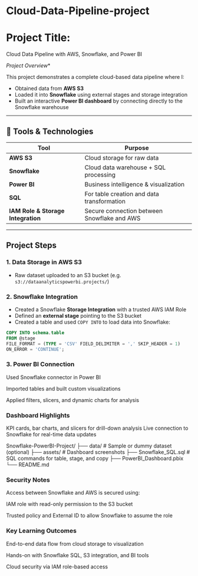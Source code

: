 # Cloud-Data-Pipeline-project

# Project Title:
Cloud Data Pipeline with AWS, Snowflake, and Power BI

*Project Overview**

This project demonstrates a complete cloud-based data pipeline where I:

-  Obtained data from **AWS S3**
-  Loaded it into **Snowflake** using external stages and storage integration
-  Built an interactive **Power BI dashboard** by connecting directly to the Snowflake warehouse

---

## 🔧 Tools & Technologies

| Tool        | Purpose                                 |
|-------------|------------------------------------------|
| **AWS S3**      | Cloud storage for raw data               |
| **Snowflake**   | Cloud data warehouse + SQL processing    |
| **Power BI**    | Business intelligence & visualization    |
| **SQL**         | For table creation and data transformation |
| **IAM Role & Storage Integration** | Secure connection between Snowflake and AWS |

---

##  Project Steps

### 1. **Data Storage in AWS S3**
- Raw dataset uploaded to an S3 bucket (e.g. `s3://dataanalyticspowerbi.projects/`)

### 2. **Snowflake Integration**
- Created a Snowflake **Storage Integration** with a trusted AWS IAM Role
- Defined an **external stage** pointing to the S3 bucket
- Created a table and used `COPY INTO` to load data into Snowflake:

```sql
COPY INTO schema.table
FROM @stage
FILE_FORMAT = (TYPE = 'CSV' FIELD_DELIMITER = ',' SKIP_HEADER = 1)
ON_ERROR = 'CONTINUE';
```

### 3. Power BI Connection
Used Snowflake connector in Power BI

Imported tables and built custom visualizations

Applied filters, slicers, and dynamic charts for analysis

### Dashboard Highlights
KPI cards, bar charts, and slicers for drill-down analysis
Live connection to Snowflake for real-time data updates





 Snowflake-PowerBI-Project/
├── data/                # Sample or dummy dataset (optional)
├── assets/              # Dashboard screenshots
├── Snowflake_SQL.sql    # SQL commands for table, stage, and copy
├── PowerBI_Dashboard.pbix
└── README.md


###  Security Notes
Access between Snowflake and AWS is secured using:

IAM role with read-only permission to the S3 bucket

Trusted policy and External ID to allow Snowflake to assume the role

###  Key Learning Outcomes
End-to-end data flow from cloud storage to visualization

Hands-on with Snowflake SQL, S3 integration, and BI tools

Cloud security via IAM role-based access
